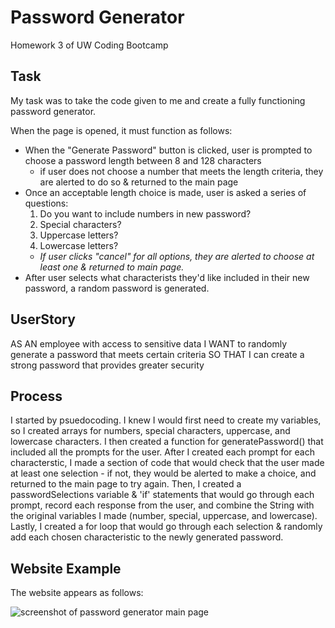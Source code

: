 # Password Generator

Homework 3 of UW Coding Bootcamp

## Task

My task was to take the code given to me and create a fully functioning password generator. 

When the page is opened, it must function as follows:

- When the "Generate Password" button is clicked, user is prompted to choose a password length between 8 and 128 characters
	- if user does not choose a number that meets the length criteria, they are alerted to do so & returned to the main page
- Once an acceptable length choice is made, user is asked a series of questions:
	1. Do you want to include numbers in new password?
	2. Special characters?
	3. Uppercase letters?
	4. Lowercase letters?
	- *If user clicks "cancel" for all options, they are alerted to choose at least one & returned to main page.*
- After user selects what characterists they'd like included in their new password, a random password is generated. 

## UserStory

AS AN employee with access to sensitive data
I WANT to randomly generate a password that meets certain criteria
SO THAT I can create a strong password that provides greater security

## Process

I started by psuedocoding. I knew I would first need to create my variables, so I created arrays for numbers, special characters, uppercase, and lowercase characters. I then created a function for generatePassword() that included all the prompts for the user. After I created each prompt for each characterstic, I made a section of code that would check that the user made at least one selection - if not, they would be alerted to make a choice, and returned to the main page to try again. Then, I created a passwordSelections variable & 'if' statements that would go through each prompt, record each response from the user, and combine the String with the original variables I made (number, special, uppercase, and lowercase). Lastly, I created a for loop that would go through each selection & randomly add each chosen characteristic to the newly generated password.


## Website Example

The website appears as follows: 

![screenshot of password generator main page](../assets/03-javascript-homework-demo)